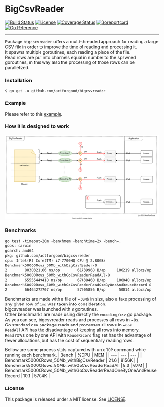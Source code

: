 # BigCsvReader

[![Build Status](https://github.com/actforgood/bigcsvreader/actions/workflows/build.yml/badge.svg)](https://github.com/actforgood/bigcsvreader/actions/workflows/build.yml)
[![License](https://img.shields.io/badge/license-MIT-blue)](https://raw.githubusercontent.com/actforgood/bigcsvreader/main/LICENSE)
[![Coverage Status](https://coveralls.io/repos/github/actforgood/bigcsvreader/badge.svg?branch=main)](https://coveralls.io/github/actforgood/bigcsvreader?branch=main)
[![Goreportcard](https://goreportcard.com/badge/github.com/actforgood/bigcsvreader)](https://goreportcard.com/report/github.com/actforgood/bigcsvreader)
[![Go Reference](https://pkg.go.dev/badge/github.com/actforgood/bigcsvreader.svg)](https://pkg.go.dev/github.com/actforgood/bigcsvreader)  

---  

Package `bigcscvreader` offers a multi-threaded approach for reading a large CSV file in order to improve the time of reading and processing it.  
It spawns multiple goroutines, each reading a piece of the file.  
Read rows are put into channels equal in number to the spawned goroutines, in this way also the processing of those rows can be parallelized.  


### Installation

```shell
$ go get -u github.com/actforgood/bigcsvreader
```

### Example

Please refer to this [example](https://pkg.go.dev/github.com/actforgood/bigcsvreader#example-CsvReader).


### How it is designed to work
![BigCsvReader-HowItWorks](docs/how-it-works.svg)


### Benchmarks
```
go test -timeout=20m -benchmem -benchtime=2x -bench=.
goos: darwin
goarch: amd64
pkg: github.com/actforgood/bigcsvreader
cpu: Intel(R) Core(TM) i7-7700HQ CPU @ 2.80GHz
Benchmark50000Rows_50Mb_withBigCsvReader-8                                     2        8030321166 ns/op        61739968 B/op     100219 allocs/op
Benchmark50000Rows_50Mb_withGoCsvReaderReadAll-8                               2        65555449418 ns/op       67438460 B/op     100040 allocs/op
Benchmark50000Rows_50Mb_withGoCsvReaderReadOneByOneAndReuseRecord-8            2        66464272707 ns/op       57605856 B/op      50014 allocs/op
```

Benchmarks are made with a file of ~`50Mb` in size, also a fake processing of any given row of `1ms` was taken into consideration.  
bigcsvreader was launched with `8` goroutines.  
Other benchmarks are made using directly the `encoding/csv` go package.  
As you can see, bigcsvreader reads and processes all rows in ~`8s`.  
Go standard csv package reads and processes all rows in ~`65s`.  
`ReadAll` API has the disadvantage of keeping all rows into memory.  
`Read` rows one by one API with `ReuseRecord` flag set has the advantage of fewer allocations, but has the cost of sequentially reading rows.  

Bellow are some process stats captured with unix `TOP` command while running each benchmark.
| Bench | %CPU | MEM |
| --- | --- | --- |
| Benchmark50000Rows_50Mb_withBigCsvReader | 21.6 | 8156K |
| Benchmark50000Rows_50Mb_withGoCsvReaderReadAll | 5.3 | 67M |
| Benchmark50000Rows_50Mb_withGoCsvReaderReadOneByOneAndReuseRecord | 10.1 | 5704K |


### License
This package is released under a MIT license. See [LICENSE](LICENSE).  
